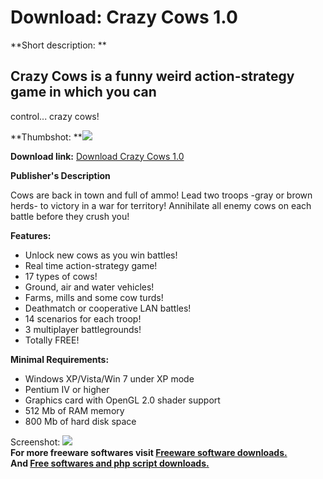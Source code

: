 # Download: Crazy Cows 1.0

**Short description: **

## Crazy Cows is a funny weird action-strategy game in which you can
control... crazy cows!

  
**Thumbshot: **![](http://www.freewarefiles.com/screenshot/crazy_cows_md.jpg)   
  
**Download link:** [Download Crazy Cows 1.0](http://freesoftwares.boysofts.com/Crazy-Cows_program_57538.html)  
  

**Publisher's Description**  
  

Cows are back in town and full of ammo! Lead two troops -gray or brown herds-
to victory in a war for territory! Annihilate all enemy cows on each battle
before they crush you!

**Features:**

  * Unlock new cows as you win battles! 
  * Real time action-strategy game! 
  * 17 types of cows! 
  * Ground, air and water vehicles! 
  * Farms, mills and some cow turds! 
  * Deathmatch or cooperative LAN battles! 
  * 14 scenarios for each troop! 
  * 3 multiplayer battlegrounds! 
  * Totally FREE! 

**Minimal Requirements:**

  * Windows XP/Vista/Win 7 under XP mode 
  * Pentium IV or higher 
  * Graphics card with OpenGL 2.0 shader support 
  * 512 Mb of RAM memory 
  * 800 Mb of hard disk space 

  
  
Screenshot: ![](http://www.freewarefiles.com/screenshot/crazy_cows.jpg)  
**For more freeware softwares visit [Freeware software downloads.](http://freesoftwares.boysofts.com/)**   
**And [Free softwares and php script downloads.](http://www.boysofts.com/)**

